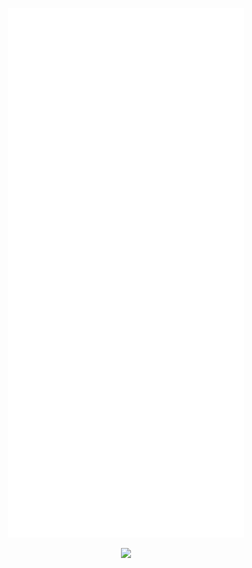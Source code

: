 <p align="center">
 <!-- <img align="center" width="550" src="https://metrics.lecoq.io/AdamJeddy?template=classic&isocalendar=1&languages=1&stars=1&activity=1&achievements=1&isocalendar.duration=half-year&languages.limit=8&languages.threshold=0%25&languages.colors=github&languages.sections=most-used&languages.indepth=false&languages.analysis.timeout=15&languages.categories=markup%2C%20programming&languages.recent.categories=markup%2C%20programming&languages.recent.load=300&languages.recent.days=14&stars.limit=4&activity.limit=5&activity.load=300&activity.days=14&activity.visibility=all&activity.timestamps=false&activity.filter=all&achievements.threshold=C&achievements.secrets=true&achievements.display=detailed&achievements.limit=0&config.timezone=Asia%2FDubai">
-->
  <img src="/github-metrics.svg" alt="Metrics" width="75%">
</p>

<div align="center">
  
  ![](https://komarev.com/ghpvc/?username=AdamJeddy&color=grey&style=for-the-badge)

</div>

